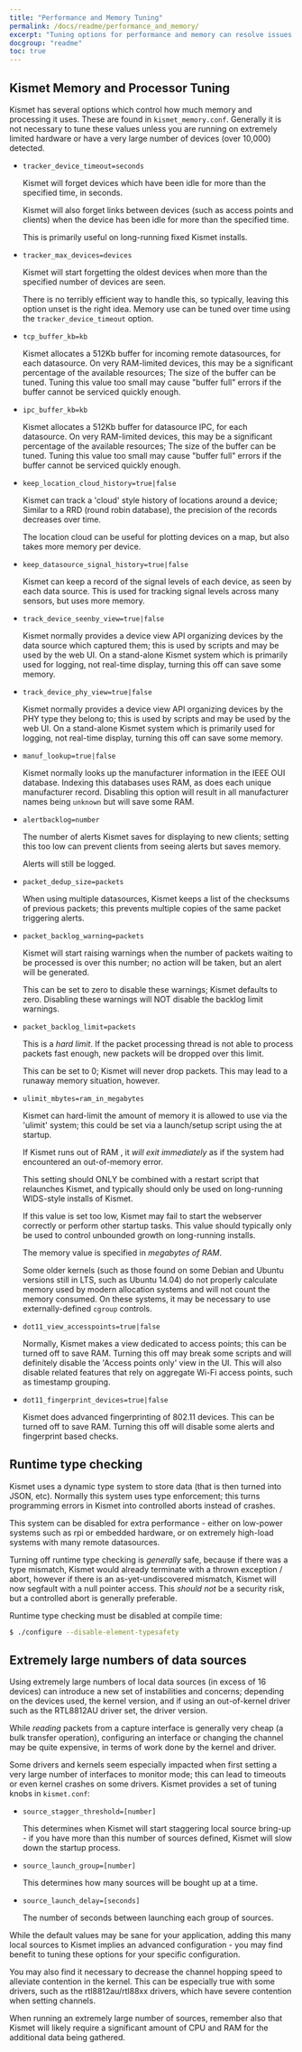 ```yaml
---
title: "Performance and Memory Tuning"
permalink: /docs/readme/performance_and_memory/
excerpt: "Tuning options for performance and memory can resolve issues when dealing with very large data sets or very small servers."
docgroup: "readme"
toc: true
---
```


## Kismet Memory and Processor Tuning
Kismet has several options which control how much memory and processing it uses.  These are found in `kismet_memory.conf`.  Generally it is not necessary to tune these values unless you are running on extremely limited hardware or have a very large number of devices (over 10,000) detected.

* `tracker_device_timeout=seconds`

    Kismet will forget devices which have been idle for more than the specified time, in seconds.

    Kismet will also forget links between devices (such as access points and clients) when the device has been idle for more than the specified time.

    This is primarily useful on long-running fixed Kismet installs.

* `tracker_max_devices=devices`

    Kismet will start forgetting the oldest devices when more than the specified number of devices are seen.

    There is no terribly efficient way to handle this, so typically, leaving this option unset is the right idea.  Memory use can be tuned over time using the `tracker_device_timeout` option.

* `tcp_buffer_kb=kb`

    Kismet allocates a 512Kb buffer for incoming remote datasources, for each datasource.  On very RAM-limited devices, this may be a significant percentage of the available resources; The size of the buffer can be tuned.  Tuning this value too small may cause "buffer full" errors if the buffer cannot be serviced quickly enough.

* `ipc_buffer_kb=kb`

    Kismet allocates a 512Kb buffer for datasource IPC, for each datasource.  On very RAM-limited devices, this may be a significant percentage of the available resources; The size of the buffer can be tuned.  Tuning this value too small may cause "buffer full" errors if the buffer cannot be serviced quickly enough.

* `keep_location_cloud_history=true|false`

    Kismet can track a 'cloud' style history of locations around a device; Similar to a RRD (round robin database), the precision of the records decreases over time.

    The location cloud can be useful for plotting devices on a map, but also takes more memory per device.

* `keep_datasource_signal_history=true|false`

    Kismet can keep a record of the signal levels of each device, as seen by each data source.  This is used for tracking signal levels across many sensors, but uses more memory.

* `track_device_seenby_view=true|false`

    Kismet normally provides a device view API organizing devices by the data source which captured them; this is used by scripts and may be used by the web UI.  On a stand-alone Kismet system which is primarily used for logging, not real-time display, turning this off can save some memory.

* `track_device_phy_view=true|false`

    Kismet normally provides a device view API organizing devices by the PHY type they belong to; this is used by scripts and may be used by the web UI.  On a stand-alone Kismet system which is primarily used for logging, not real-time display, turning this off can save some memory.

* `manuf_lookup=true|false`

    Kismet normally looks up the manufacturer information in the IEEE OUI database.  Indexing this databases uses RAM, as does each unique manufacturer record.  Disabling this option will result in all manufacturer names being `unknown` but will save some RAM.

* `alertbacklog=number`

    The number of alerts Kismet saves for displaying to new clients; setting this too low can prevent clients from seeing alerts but saves memory.

    Alerts will still be logged.

* `packet_dedup_size=packets`

    When using multiple datasources, Kismet keeps a list of the checksums of previous packets; this prevents multiple copies of the same packet triggering alerts.

* `packet_backlog_warning=packets`

    Kismet will start raising warnings when the number of packets waiting to be processed is over this number; no action will be taken, but an alert will be generated.

   This can be set to zero to disable these warnings; Kismet defaults to zero.  Disabling these warnings will NOT disable the backlog limit warnings.

* `packet_backlog_limit=packets`

    This is a *hard limit*.  If the packet processing thread is not able to process packets fast enough, new packets will be dropped over this limit.

    This can be set to 0; Kismet will never drop packets.  This may lead to a runaway memory situation, however.

* `ulimit_mbytes=ram_in_megabytes`

    Kismet can hard-limit the amount of memory it is allowed to use via the 'ulimit' system; this could be set via a launch/setup script using the at startup. 

    If Kismet runs out of RAM , it *will exit immediately* as if the system had encountered an out-of-memory error.

    This setting should ONLY be combined with a restart script that relaunches Kismet, and typically should only be used on long-running WIDS-style installs of Kismet.

    If this value is set too low, Kismet may fail to start the webserver correctly or perform other startup tasks.  This value should typically only be used to control unbounded growth on long-running installs.

    The memory value is specified in *megabytes of RAM*.

    Some older kernels (such as those found on some Debian and Ubuntu versions still in LTS, such as Ubuntu 14.04) do not properly calculate memory used by modern allocation systems and will not count the memory consumed.  On these systems, it may be necessary to use externally-defined `cgroup` controls.

* `dot11_view_accesspoints=true|false`

    Normally, Kismet makes a view dedicated to access points; this can be turned off to save RAM.  Turning this off may break some scripts and will definitely disable the 'Access points only' view in the UI.  This will also disable related features that rely on aggregate Wi-Fi access points, such as timestamp grouping.

* `dot11_fingerprint_devices=true|false`

    Kismet does advanced fingerprinting of 802.11 devices.  This can be turned off to save RAM.  Turning this off will disable some alerts and fingerprint based checks.

## Runtime type checking

Kismet uses a dynamic type system to store data (that is then turned into JSON, etc).  Normally this system uses type enforcement; this turns programming errors in Kismet into controlled aborts instead of crashes.

This system can be disabled for extra performance - either on low-power systems such as rpi or embedded hardware, or on extremely high-load systems with many remote datasources.  

Turning off runtime type checking is *generally* safe, because if there was a type mismatch, Kismet would already terminate with a thrown exception / abort, however if there is an as-yet-undiscovered mismatch, Kismet will now segfault with a null pointer access.  This *should not* be a security risk, but a controlled abort is generally preferable.

Runtime type checking must be disabled at compile time:

```bash
$ ./configure --disable-element-typesafety
```

## Extremely large numbers of data sources

Using extremely large numbers of local data sources (in excess of 16 devices) can introduce a new set of instabilities and concerns; depending on the devices used, the kernel version, and if using an out-of-kernel driver such as the RTL8812AU driver set, the driver version.

While *reading* packets from a capture interface is generally very cheap (a bulk transfer operation), configuring an interface or changing the channel may be quite expensive, in terms of work done by the kernel and driver.

Some drivers and kernels seem especially impacted when first setting a very large number of interfaces to monitor mode; this can lead to timeouts or even kernel crashes on some drivers.  Kismet provides a set of tuning knobs in `kismet.conf`:

* `source_stagger_threshold=[number]`

    This determines when Kismet will start staggering local source bring-up - if you have more than this number of sources defined, Kismet will slow down the startup process.

* `source_launch_group=[number]`

    This determines how many sources will be bought up at a time.

* `source_launch_delay=[seconds]`

    The number of seconds between launching each group of sources.

While the default values may be sane for your application, adding this many local sources to Kismet implies an advanced configuration - you may find benefit to tuning these options for your specific configuration.

You may also find it necessary to decrease the channel hopping speed to alleviate contention in the kernel.  This can be especially true with some drivers, such as the rtl8812au/rtl88xx drivers, which have severe contention when setting channels.

When running an extremely large number of sources, remember also that Kismet will likely require a significant amount of CPU and RAM for the additional data being gathered.

